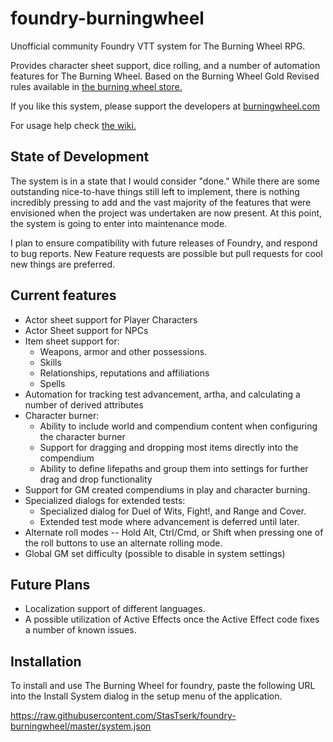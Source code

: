 # foundry-burningwheel
Unofficial community Foundry VTT system for The Burning Wheel RPG.

Provides character sheet support, dice rolling, and a number of automation features for The Burning Wheel.
Based on the Burning Wheel Gold Revised rules available in [the burning wheel store.](https://www.burningwheel.com/burning-wheel-gold-revised/)

If you like this system, please support the developers at [burningwheel.com](https://www.burningwheel.com/)

For usage help check [the wiki.](https://github.com/StasTserk/foundry-burningwheel/wiki)

## State of Development

The system is in a state that I would consider "done." While there are some outstanding nice-to-have things still left to implement, there is nothing incredibly pressing to add and the vast majority of the features that were envisioned when the project was undertaken are now present. At this point, the system is going to enter into maintenance mode.

I plan to ensure compatibility with future releases of Foundry, and respond to bug reports. New Feature requests are possible but pull requests for cool new things are preferred.

## Current features
- Actor sheet support for Player Characters
- Actor Sheet support for NPCs
- Item sheet support for:
  - Weapons, armor and other possessions.
  - Skills
  - Relationships, reputations and affiliations
  - Spells
- Automation for tracking test advancement, artha, and calculating a number of derived attributes
- Character burner:
  - Ability to include world and compendium content when configuring the character burner
  - Support for dragging and dropping most items directly into the compendium
  - Ability to define lifepaths and group them into settings for further drag and drop functionality
- Support for GM created compendiums in play and character burning.
- Specialized dialogs for extended tests:
  - Specialized dialog for Duel of Wits, Fight!, and Range and Cover.
  - Extended test mode where advancement is deferred until later.
- Alternate roll modes -- Hold Alt, Ctrl/Cmd, or Shift when pressing one of the roll buttons to use an alternate rolling mode.
- Global GM set difficulty (possible to disable in system settings)

## Future Plans
- Localization support of different languages.
- A possible utilization of Active Effects once the Active Effect code fixes a number of known issues.

## Installation
To install and use The Burning Wheel for foundry, paste the following URL into the Install System dialog in the setup menu of the application.

https://raw.githubusercontent.com/StasTserk/foundry-burningwheel/master/system.json
